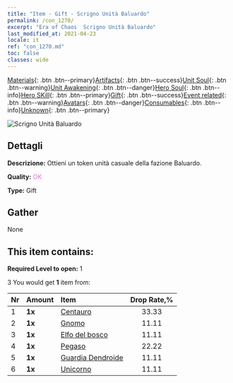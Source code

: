 ```yaml
---
title: "Item - Gift - Scrigno Unità Baluardo"
permalink: /con_1270/
excerpt: "Era of Chaos  Scrigno Unità Baluardo"
last_modified_at: 2021-04-23
locale: it
ref: "con_1270.md"
toc: false
classes: wide
---
```

 [Materials](/ItemsIT/){: .btn .btn--primary}[Artifacts](/ItemsIT/Artifacts/){: .btn .btn--success}[Unit Soul](/ItemsIT/UnitSoul/){: .btn .btn--warning}[Unit Awakening](/ItemsIT/UnitAwakening/){: .btn .btn--danger}[Hero Soul](/ItemsIT/HeroSoul/){: .btn .btn--info}[Hero SKill](/ItemsIT/HeroSkill/){: .btn .btn--primary}[Gift](/ItemsIT/Gift/){: .btn .btn--success}[Event related](/ItemsIT/Events/){: .btn .btn--warning}[Avatars](/ItemsIT/Avatars/){: .btn .btn--danger}[Consumables](/ItemsIT/Consumables/){: .btn .btn--info}[Unknown](/ItemsIT/Unknown/){: .btn .btn--primary}

 ![Scrigno Unità Baluardo](/images/t/i_904002.png)

## Dettagli
 **Descrizione:** Ottieni un token unità casuale della fazione Baluardo.

 **Quality:** <span style="color: #DA70D6">OK</span>

 **Type:** Gift

## Gather

  None

## This item contains:

 **Required Level to open:** 1

 3 You would get **1** item  from:

  | Nr | Amount |     Item    | Drop Rate,% |
  |:---|:-------|:------------|:---------:|
  | 1 |  **1x** | [Centauro](/ItemsIT/unt_199/) | 33.33 | 
  | 2 |  **1x** | [Gnomo](/ItemsIT/unt_200/) | 11.11 | 
  | 3 |  **1x** | [Elfo del bosco](/ItemsIT/unt_201/) | 11.11 | 
  | 4 |  **1x** | [Pegaso](/ItemsIT/unt_202/) | 22.22 | 
  | 5 |  **1x** | [Guardia Dendroide](/ItemsIT/unt_203/) | 11.11 | 
  | 6 |  **1x** | [Unicorno](/ItemsIT/unt_204/) | 11.11 | 
